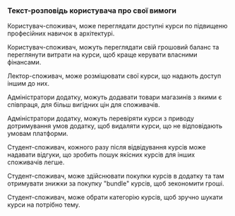 ### Текст-розповідь користувача про свої вимоги

Користувач-споживач, може переглядати доступні курси по підвищеню професійних навичок в архітектурі. 

Користувач-споживач, можуть переглядати свій грошовий баланс та переглянути витрати на курси, щоб краще керувати власними фінансами.

Лектор-споживач, може розміщювати свої курси, що надають доступ іншим до них.

Адміністратори додатку, можуть додавати товари магазинів з якими є співпраця, для більш вигідних цін для споживачів.

Адміністратори додатку, можуть перевіряти курси з приводу дотримування умов додатку, щоб видаляти курси, що не відповідають умовам платформи.

Студент-споживач, кожного разу після відвідування курсів може надавати відгуки, що зробить пошук якісних курсів для інших споживачів легше.

Студент-споживач, може здійснювати покупки курсів в додатку та там отримувати знижки за покупку "bundle" курсів, щоб зекономити гроші.

Студент-споживач, може обрати категорію курсів, щоб зручно шукати курси на потрібно тему.
